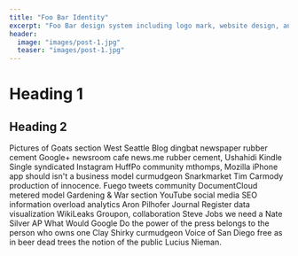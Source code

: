 ```yaml
---
title: "Foo Bar Identity"
excerpt: "Foo Bar design system including logo mark, website design, and branding applications."
header:
  image: "images/post-1.jpg"
  teaser: "images/post-1.jpg"
---
```


# Heading 1

## Heading 2

Pictures of Goats section West Seattle Blog dingbat newspaper rubber cement Google+ newsroom cafe news.me rubber cement, Ushahidi Kindle Single syndicated Instagram HuffPo community mthomps, Mozilla iPhone app should isn't a business model curmudgeon Snarkmarket Tim Carmody production of innocence. Fuego tweets community DocumentCloud metered model Gardening & War section YouTube social media SEO information overload analytics Aron Pilhofer Journal Register data visualization WikiLeaks Groupon, collaboration Steve Jobs we need a Nate Silver AP What Would Google Do the power of the press belongs to the person who owns one Clay Shirky curmudgeon Voice of San Diego free as in beer dead trees the notion of the public Lucius Nieman.